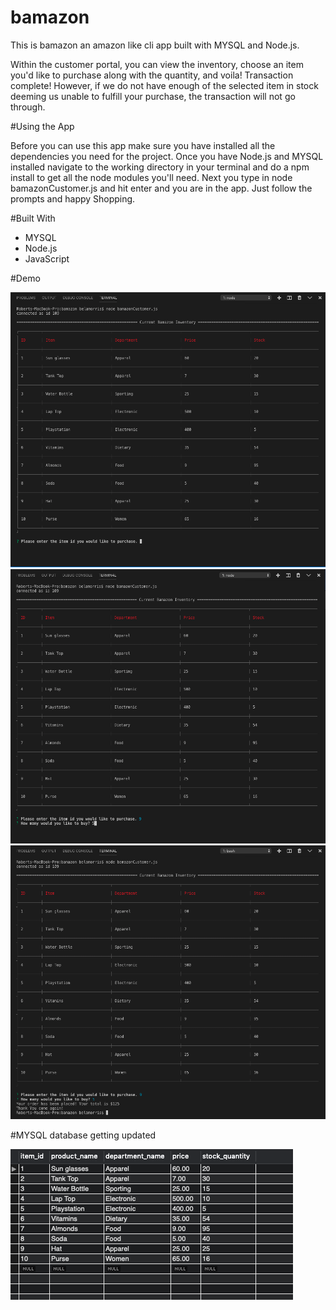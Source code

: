 # bamazon
This is bamazon an amazon like cli app built with MYSQL and Node.js.

Within the customer portal, you can view the inventory, choose an item you'd like to purchase
along with the quantity, and voila! Transaction complete! However, if we do not have enough 
of the selected item in stock deeming us unable to fulfill your purchase, the transaction 
will not go through.

#Using the App

Before you can use this app make sure you have installed all the dependencies you need for the project.
Once you have Node.js and MYSQL installed navigate to the working directory in your terminal and do a npm install to get all the node modules you'll need. Next you type in node bamazonCustomer.js and hit enter and you are in the app. Just follow the prompts and happy Shopping.

#Built With

* MYSQL
* Node.js
* JavaScript

#Demo

![ ](images/screenshot1.png)
![ ](images/screenshot2.png)
![ ](images/screenshot3.png)

#MYSQL database getting updated

![ ](images/MYSQL.png)